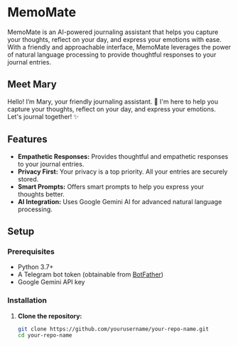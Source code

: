 # MemoMate

MemoMate is an AI-powered journaling assistant that helps you capture your thoughts, reflect on your day, and express your emotions with ease. With a friendly and approachable interface, MemoMate leverages the power of natural language processing to provide thoughtful responses to your journal entries.

## Meet Mary

Hello! I’m Mary, your friendly journaling assistant. 🌸 I'm here to help you capture your thoughts, reflect on your day, and express your emotions. Let's journal together! ✨

## Features

- **Empathetic Responses:** Provides thoughtful and empathetic responses to your journal entries.
- **Privacy First:** Your privacy is a top priority. All your entries are securely stored.
- **Smart Prompts:** Offers smart prompts to help you express your thoughts better.
- **AI Integration:** Uses Google Gemini AI for advanced natural language processing.

## Setup

### Prerequisites

- Python 3.7+
- A Telegram bot token (obtainable from [BotFather](https://core.telegram.org/bots#botfather))
- Google Gemini API key

### Installation

1. **Clone the repository:**

   ```bash
   git clone https://github.com/yourusername/your-repo-name.git
   cd your-repo-name
